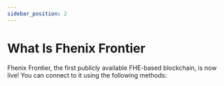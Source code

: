 ```yaml
---
sidebar_position: 2
---
```


# What Is Fhenix Frontier

Fhenix Frontier, the first publicly available FHE-based blockchain, is now live! You can connect to it using the following methods:
